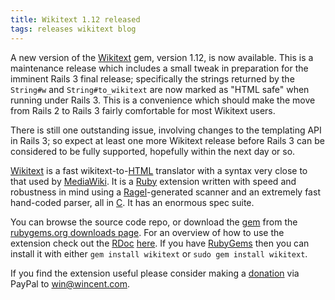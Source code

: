 ```yaml
---
title: Wikitext 1.12 released
tags: releases wikitext blog
---
```


A new version of the [Wikitext](/wiki/Wikitext) gem, version 1.12, is now available. This is a maintenance release which includes a small tweak in preparation for the imminent Rails 3 final release; specifically the strings returned by the `String#w` and `String#to_wikitext` are now marked as "HTML safe" when running under Rails 3. This is a convenience which should make the move from Rails 2 to Rails 3 fairly comfortable for most Wikitext users.

There is still one outstanding issue, involving changes to the templating API in Rails 3; so expect at least one more Wikitext release before Rails 3 can be considered to be fully supported, hopefully within the next day or so.

[Wikitext](/wiki/Wikitext) is a fast wikitext-to-[HTML](/wiki/HTML) translator with a syntax very close to that used by [MediaWiki](/wiki/MediaWiki). It is a [Ruby](/wiki/Ruby) extension written with speed and robustness in mind using a [Ragel](/wiki/Ragel)-generated scanner and an extremely fast hand-coded parser, all in [C](/wiki/C). It has an enormous spec suite.

You can browse the source code repo, or download the [gem](/wiki/gem) from the [rubygems.org downloads page](http://rubygems.org/gems/wikitext). For an overview of how to use the extension check out the [RDoc](/wiki/RDoc) [here](http://wikitext.rubyforge.org/). If you have [RubyGems](/wiki/RubyGems) then you can install it with either `gem install wikitext` or `sudo gem install wikitext`.

If you find the extension useful please consider making a [donation](https://www.paypal.com/cgi-bin/webscr?cmd=_xclick&business=win@wincent.com&item_name=Wikitext+donation&no_note=1&currency_code=EUR&lc=GB) via PayPal to <win@wincent.com>.
